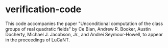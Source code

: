 # verification-code

This code accompanies the paper "Unconditional computation of the class groups of real quadratic fields" by Ce Bian, Andrew R. Booker, Austin Docherty, Michael J. Jacobson, Jr., and Andrei Seymour-Howell, to appear in the proceedings of LuCaNT.

